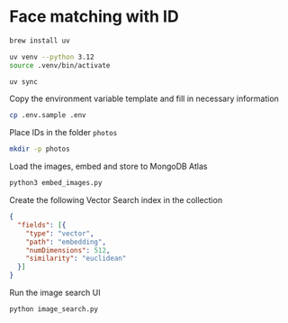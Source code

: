 # Face matching with ID

```bash
brew install uv

uv venv --python 3.12
source .venv/bin/activate

uv sync
```

Copy the environment variable template and fill in necessary information

```bash
cp .env.sample .env
```

Place IDs in the folder `photos`

```bash
mkdir -p photos
```

Load the images, embed and store to MongoDB Atlas

```bash
python3 embed_images.py
```

Create the following Vector Search index in the collection

```json
{
  "fields": [{
    "type": "vector",
    "path": "embedding",
    "numDimensions": 512,
    "similarity": "euclidean"
  }]
}
```

Run the image search UI

```bash
python image_search.py
```
